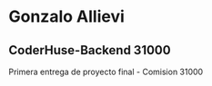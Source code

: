 
# Gonzalo Allievi
## CoderHuse-Backend 31000
 Primera entrega de proyecto final  - Comision 31000

